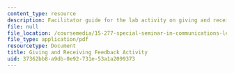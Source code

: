 ```yaml
---
content_type: resource
description: Facilitator guide for the lab activity on giving and receiving feedback.
file: null
file_location: /coursemedia/15-277-special-seminar-in-communications-leadership-and-personal-effectiveness-coaching-fall-2008/37362bb8a9db0e92731e53a1a2099373_guide_02.pdf
file_type: application/pdf
resourcetype: Document
title: Giving and Receiving Feedback Activity
uid: 37362bb8-a9db-0e92-731e-53a1a2099373
---
```

